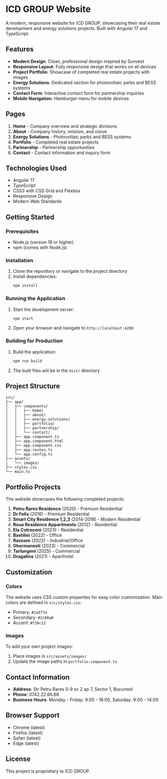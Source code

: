# ICD GROUP Website

A modern, responsive website for ICD GROUP, showcasing their real estate development and energy solutions projects. Built with Angular 17 and TypeScript.

## Features

- **Modern Design**: Clean, professional design inspired by Sunvest
- **Responsive Layout**: Fully responsive design that works on all devices
- **Project Portfolio**: Showcase of completed real estate projects with images
- **Energy Solutions**: Dedicated section for photovoltaic parks and BESS systems
- **Contact Form**: Interactive contact form for partnership inquiries
- **Mobile Navigation**: Hamburger menu for mobile devices

## Pages

1. **Home** - Company overview and strategic divisions
2. **About** - Company history, mission, and vision
3. **Energy Solutions** - Photovoltaic parks and BESS systems
4. **Portfolio** - Completed real estate projects
5. **Partnership** - Partnership opportunities
6. **Contact** - Contact information and inquiry form

## Technologies Used

- Angular 17
- TypeScript
- CSS3 with CSS Grid and Flexbox
- Responsive Design
- Modern Web Standards

## Getting Started

### Prerequisites

- Node.js (version 18 or higher)
- npm (comes with Node.js)

### Installation

1. Clone the repository or navigate to the project directory
2. Install dependencies:
   ```bash
   npm install
   ```

### Running the Application

1. Start the development server:
   ```bash
   npm start
   ```

2. Open your browser and navigate to `http://localhost:4200`

### Building for Production

1. Build the application:
   ```bash
   npm run build
   ```

2. The built files will be in the `dist/` directory

## Project Structure

```
src/
├── app/
│   ├── components/
│   │   ├── home/
│   │   ├── about/
│   │   ├── energy-solutions/
│   │   ├── portfolio/
│   │   ├── partnership/
│   │   └── contact/
│   ├── app.component.ts
│   ├── app.component.html
│   ├── app.component.css
│   ├── app.routes.ts
│   └── app.config.ts
├── assets/
│   └── images/
├── styles.css
└── main.ts
```

## Portfolio Projects

The website showcases the following completed projects:

1. **Petru Rares Residence** (2020) - Premium Residential
2. **Dr Felix** (2016) - Premium Residential
3. **Smart City Residence 1,2,3** (2014-2018) - Modern Residential
4. **Roua Residence Appartments** (2012) - Residential
5. **Ela Cotroceni** (2023) - Residential
6. **Bastiliei** (2022) - Office
7. **Razoare** (2022) - Industrial/Office
8. **Ghermanesti** (2023) - Commercial
9. **Tarlungeni** (2025) - Commercial
10. **Dragalina** (2021) - Aparthotel

## Customization

### Colors
The website uses CSS custom properties for easy color customization. Main colors are defined in `src/styles.css`:

- Primary: `#1a5f7a`
- Secondary: `#2c88a0`
- Accent: `#f39c12`

### Images
To add your own project images:
1. Place images in `src/assets/images/`
2. Update the image paths in `portfolio.component.ts`

## Contact Information

- **Address**: Str Petru Rares 5-9 sc 2 ap 7, Sector 1, Bucuresti
- **Phone**: 0742.22.66.88
- **Business Hours**: Monday - Friday: 9:00 - 18:00, Saturday: 9:00 - 14:00

## Browser Support

- Chrome (latest)
- Firefox (latest)
- Safari (latest)
- Edge (latest)

## License

This project is proprietary to ICD GROUP.
